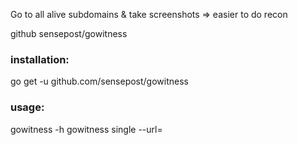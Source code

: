 Go to all alive subdomains & take screenshots => easier to do recon

github sensepost/gowitness

### installation:
go get -u github.com/sensepost/gowitness

### usage:
gowitness -h
gowitness single --url=<url>